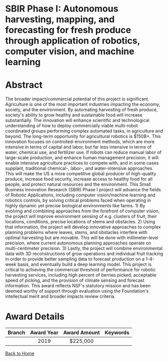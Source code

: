
SBIR Phase I: Autonomous harvesting, mapping, and forecasting for fresh produce through application of robotics, computer vision, and machine learning
======================================================================================================================================================

# Abstract


The broader impact/commercial potential of this project is significant. Agriculture is one of the most important industries impacting the economy, society, and the environment. By automating harvesting of fresh produce, society's ability to grow healthy and sustainable food will increase substantially. The innovation will enhance scientific and technological understanding of how to deploy commercially viable multi-robot coordinated groups performing complex automated tasks, in agriculture and beyond. The long-term opportunity for agricultural robotics is $150B+. This innovation focuses on controlled-environment methods, which are more intensive in terms of capital and labor, but far less intensive in terms of water, chemical use, and fertilizer use. If robots can reduce manual labor of large-scale production, and enhance human management precision, it will enable intensive agriculture practices to compete with, and in some cases supplant, traditional chemical-, labor-, and water-intensive approaches. This will make the US a more competitive global producer of high-quality produce, increase food security, increase access to healthy food for all people, and protect natural resources and the environment. This Small Business Innovation Research (SBIR) Phase I project will advance the fields of Robotic Applications, including computer vision/machine learning and robotics controls, by solving critical problems faced when operating in highly dynamic yet precise biological environments like farms. 1) By evolving and combining approaches from the forefront of computer vision, the project will improve environment sensing of e.g. clusters of fruit, their locations, conditions, precise locations of stems and obstacles. 2) Using that information, the project will develop innovative approaches to complex planning problems where leaves, stems, and obstacles interfere with optimal harvesting but are movable. This will be done with millimeter-level precision, where current autonomous planning approaches operate on multi-centimeter precision. 3) Lastly, the project will combine environmental data with 3D reconstructions of grow operations and individual fruit tracking in order to provide better sampling data to forecast production on a 1-4-week basis, and eventually build a deep learning model. This project is critical to achieving the commercial threshold of performance for robotic harvesting services, including high percent of berries picked, acceptable speed of picking, and the provision of climate sensing and forecast information. This award reflects NSF's statutory mission and has been deemed worthy of support through evaluation using the Foundation's intellectual merit and broader impacts review criteria.  

# Award Details

|Branch|Award Year|Award Amount|Keywords|
| :---: | :---: | :---: | :---: |
||2019|$225,000||
  
  


[Back to Home](https://github.com/chrischow/dod_sbir_awards#435)